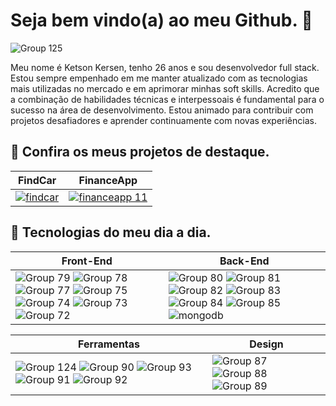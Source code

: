 # Seja bem vindo(a) ao meu Github. 🎉
![Group 125](https://github.com/user-attachments/assets/bb3858b0-06c2-488c-9bbd-a7416690ab65)

Meu nome é Ketson Kersen, tenho 26 anos e sou desenvolvedor full stack. 
Estou sempre empenhado em me manter atualizado com as tecnologias mais utilizadas no mercado e em aprimorar minhas soft skills. Acredito que a combinação de habilidades técnicas e interpessoais é fundamental para o sucesso na área de desenvolvimento. Estou animado para contribuir com projetos desafiadores e aprender continuamente com novas experiências.

## 🔹 Confira os meus projetos de destaque.

FindCar | FinanceApp
--- | ---
<a href="https://github.com/KetsonKersen/find-car" target="_blank"> ![findcar](https://github.com/user-attachments/assets/3fa574d4-c02c-4bcf-a7f0-fd4382b045d7) <a/> | <a href="https://github.com/KetsonKersen/FianceApp" target="_blank"> ![financeapp 11](https://github.com/user-attachments/assets/ea9c978f-12dc-4895-8b87-8818f2c801e1) <a/>

## 🔹 Tecnologias do meu dia a dia.
Front-End | Back-End
--- | ---
![Group 79](https://github.com/user-attachments/assets/bb8a34b7-bb74-4121-8568-b412b7c64ab8) ![Group 78](https://github.com/user-attachments/assets/6fa7a400-9283-4bd5-9781-406a7436c3a6) ![Group 77](https://github.com/user-attachments/assets/0ab467b7-9891-41d0-a1f6-d3925077bb5e) ![Group 75](https://github.com/user-attachments/assets/7ff8b63b-9a97-4dec-a0b9-dfe44474181e) ![Group 74](https://github.com/user-attachments/assets/dc8438c1-42f6-46a0-9de6-a152a5e6bb13) ![Group 73](https://github.com/user-attachments/assets/71e7fe7a-732a-487c-a43e-9d0b00919c56) ![Group 72](https://github.com/user-attachments/assets/03d7849a-9211-4744-8905-5f9c4f049573) | ![Group 80](https://github.com/user-attachments/assets/f1140e40-3b0f-43e5-857a-2f86188e9ad4) ![Group 81](https://github.com/user-attachments/assets/218ecee9-01c8-4cd6-855c-940770203e70) ![Group 82](https://github.com/user-attachments/assets/6a98d8cd-30d1-4568-b8fd-68adeac65a55) ![Group 83](https://github.com/user-attachments/assets/a4da60db-69eb-4d6c-afe0-7996e554432b) ![Group 84](https://github.com/user-attachments/assets/d72701ed-055f-4c4c-a850-017828a2c2d4) ![Group 85](https://github.com/user-attachments/assets/4952859b-7b37-4dd2-8cba-b3471d4fbfeb) ![mongodb](https://github.com/user-attachments/assets/acb04c47-f4b6-414d-93f3-0a41306ec559)

Ferramentas | Design
--- | ---
![Group 124](https://github.com/user-attachments/assets/9f8af7f9-fa81-4916-b341-b9aff42ddda1) ![Group 90](https://github.com/user-attachments/assets/fbc7d664-d64f-4ff6-9ac6-988a5dfa1dbb) ![Group 93](https://github.com/user-attachments/assets/26d27f0c-fcf1-47b4-b969-5dba6005def1) ![Group 91](https://github.com/user-attachments/assets/191729a8-463a-4846-a636-f1aaa3e1e41e) ![Group 92](https://github.com/user-attachments/assets/c4d47102-f1eb-46ec-ab35-f25dc2ef3182) | ![Group 87](https://github.com/user-attachments/assets/9e57afbd-af1f-4b4c-a31c-6ae9609f68c0) ![Group 88](https://github.com/user-attachments/assets/5fc7a47f-0579-4109-b3dc-ce200417eb84) ![Group 89](https://github.com/user-attachments/assets/df30f0f8-219c-48bf-afcc-bbd65a48047e)

